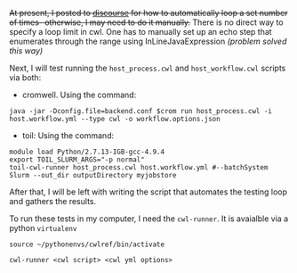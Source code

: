~~At present, I posted to [discourse](https://cwl.discourse.group/t/scatter-a-specific-number-of-times/71) for how to automatically loop a set number of times- otherwise, I may need to do it manually.~~
There is no direct way to specify a loop limit in cwl. One has to manually set up an echo step that enumerates through the range using InLineJavaExpression _(problem solved this way)_

Next, I will test running the `host_process.cwl` and `host_workflow.cwl` scripts via both: 
- cromwell. Using the command:
```
java -jar -Dconfig.file=backend.conf $crom run host_process.cwl -i host.workflow.yml --type cwl -o workflow.options.json
```
- toil: Using the command:
```
module load Python/2.7.13-IGB-gcc-4.9.4
export TOIL_SLURM_ARGS="-p normal"
toil-cwl-runner host_process.cwl host.workflow.yml #--batchSystem Slurm --out_dir outputDirectory myjobstore
```

After that, I will be left with writing the script that automates the testing loop and gathers the results.

To run these tests in my computer, I need the `cwl-runner`. It is avaialble via a python `virtualenv`


```
source ~/pythonenvs/cwlref/bin/activate

cwl-runner <cwl script> <cwl yml options>

```
